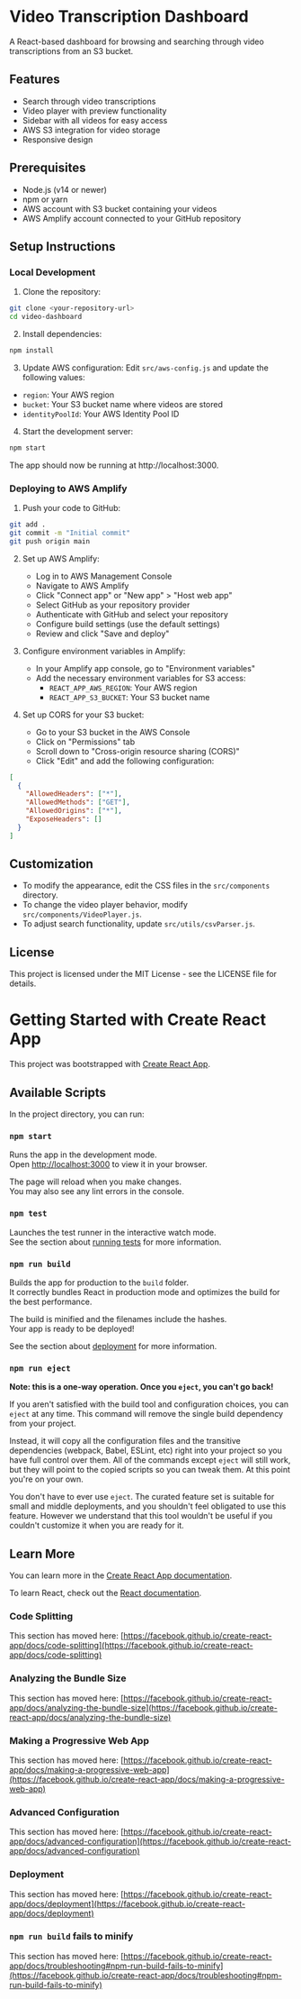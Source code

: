 # Video Transcription Dashboard

A React-based dashboard for browsing and searching through video transcriptions from an S3 bucket.

## Features

- Search through video transcriptions
- Video player with preview functionality
- Sidebar with all videos for easy access
- AWS S3 integration for video storage
- Responsive design

## Prerequisites

- Node.js (v14 or newer)
- npm or yarn
- AWS account with S3 bucket containing your videos
- AWS Amplify account connected to your GitHub repository

## Setup Instructions

### Local Development

1. Clone the repository:

```bash
git clone <your-repository-url>
cd video-dashboard
```

2. Install dependencies:

```bash
npm install
```

3. Update AWS configuration:
   Edit `src/aws-config.js` and update the following values:

- `region`: Your AWS region
- `bucket`: Your S3 bucket name where videos are stored
- `identityPoolId`: Your AWS Identity Pool ID

4. Start the development server:

```bash
npm start
```

The app should now be running at http://localhost:3000.

### Deploying to AWS Amplify

1. Push your code to GitHub:

```bash
git add .
git commit -m "Initial commit"
git push origin main
```

2. Set up AWS Amplify:

   - Log in to AWS Management Console
   - Navigate to AWS Amplify
   - Click "Connect app" or "New app" > "Host web app"
   - Select GitHub as your repository provider
   - Authenticate with GitHub and select your repository
   - Configure build settings (use the default settings)
   - Review and click "Save and deploy"

3. Configure environment variables in Amplify:

   - In your Amplify app console, go to "Environment variables"
   - Add the necessary environment variables for S3 access:
     - `REACT_APP_AWS_REGION`: Your AWS region
     - `REACT_APP_S3_BUCKET`: Your S3 bucket name

4. Set up CORS for your S3 bucket:
   - Go to your S3 bucket in the AWS Console
   - Click on "Permissions" tab
   - Scroll down to "Cross-origin resource sharing (CORS)"
   - Click "Edit" and add the following configuration:

```json
[
  {
    "AllowedHeaders": ["*"],
    "AllowedMethods": ["GET"],
    "AllowedOrigins": ["*"],
    "ExposeHeaders": []
  }
]
```

## Customization

- To modify the appearance, edit the CSS files in the `src/components` directory.
- To change the video player behavior, modify `src/components/VideoPlayer.js`.
- To adjust search functionality, update `src/utils/csvParser.js`.

## License

This project is licensed under the MIT License - see the LICENSE file for details.

# Getting Started with Create React App

This project was bootstrapped with [Create React App](https://github.com/facebook/create-react-app).

## Available Scripts

In the project directory, you can run:

### `npm start`

Runs the app in the development mode.\
Open [http://localhost:3000](http://localhost:3000) to view it in your browser.

The page will reload when you make changes.\
You may also see any lint errors in the console.

### `npm test`

Launches the test runner in the interactive watch mode.\
See the section about [running tests](https://facebook.github.io/create-react-app/docs/running-tests) for more information.

### `npm run build`

Builds the app for production to the `build` folder.\
It correctly bundles React in production mode and optimizes the build for the best performance.

The build is minified and the filenames include the hashes.\
Your app is ready to be deployed!

See the section about [deployment](https://facebook.github.io/create-react-app/docs/deployment) for more information.

### `npm run eject`

**Note: this is a one-way operation. Once you `eject`, you can't go back!**

If you aren't satisfied with the build tool and configuration choices, you can `eject` at any time. This command will remove the single build dependency from your project.

Instead, it will copy all the configuration files and the transitive dependencies (webpack, Babel, ESLint, etc) right into your project so you have full control over them. All of the commands except `eject` will still work, but they will point to the copied scripts so you can tweak them. At this point you're on your own.

You don't have to ever use `eject`. The curated feature set is suitable for small and middle deployments, and you shouldn't feel obligated to use this feature. However we understand that this tool wouldn't be useful if you couldn't customize it when you are ready for it.

## Learn More

You can learn more in the [Create React App documentation](https://facebook.github.io/create-react-app/docs/getting-started).

To learn React, check out the [React documentation](https://reactjs.org/).

### Code Splitting

This section has moved here: [https://facebook.github.io/create-react-app/docs/code-splitting](https://facebook.github.io/create-react-app/docs/code-splitting)

### Analyzing the Bundle Size

This section has moved here: [https://facebook.github.io/create-react-app/docs/analyzing-the-bundle-size](https://facebook.github.io/create-react-app/docs/analyzing-the-bundle-size)

### Making a Progressive Web App

This section has moved here: [https://facebook.github.io/create-react-app/docs/making-a-progressive-web-app](https://facebook.github.io/create-react-app/docs/making-a-progressive-web-app)

### Advanced Configuration

This section has moved here: [https://facebook.github.io/create-react-app/docs/advanced-configuration](https://facebook.github.io/create-react-app/docs/advanced-configuration)

### Deployment

This section has moved here: [https://facebook.github.io/create-react-app/docs/deployment](https://facebook.github.io/create-react-app/docs/deployment)

### `npm run build` fails to minify

This section has moved here: [https://facebook.github.io/create-react-app/docs/troubleshooting#npm-run-build-fails-to-minify](https://facebook.github.io/create-react-app/docs/troubleshooting#npm-run-build-fails-to-minify)
